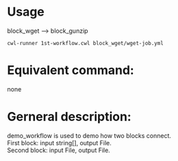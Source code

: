 # Usage
block_wget --> block_gunzip
```
cwl-runner 1st-workflow.cwl block_wget/wget-job.yml
```

# Equivalent command: 
none

# Gerneral description:
  demo_workflow is used to demo how two blocks connect.  
First block: input string[], output File.  
Second block: input File, output File.  

